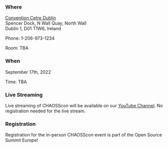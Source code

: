 ### Where

[Convention Cetre Dublin](https://www.hyatt.com/en-US/hotel/washington/hyatt-regency-seattle/sears?)  
Spencer Dock, N Wall Quay, North Wall  
Dublin 1, D01 T1W6, Ireland  

Phone: 1-206-973-1234  

Room: TBA

### When
September 17th, 2022  

Time: TBA


### Live Streaming

Live streaming of CHAOSScon will be available on our [YouTube Channel](https://www.youtube.com/channel/UCrG-a3hIc_hCEUWloG0gm9A/live).  No registration needed for the live stream.

### Registration

Registration for the in-person CHAOSScon event is part of the Open Source Summit Europe!
